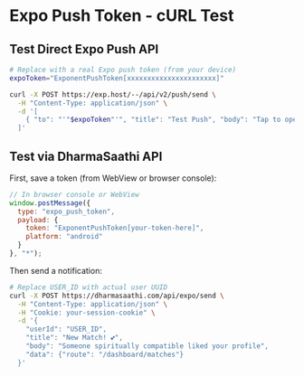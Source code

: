 # Expo Push Token - cURL Test

## Test Direct Expo Push API

```bash
# Replace with a real Expo push token (from your device)
expoToken="ExponentPushToken[xxxxxxxxxxxxxxxxxxxxxx]"

curl -X POST https://exp.host/--/api/v2/push/send \
  -H "Content-Type: application/json" \
  -d '[
    { "to": "'"$expoToken"'", "title": "Test Push", "body": "Tap to open the app", "sound": "default" }
  ]'
```

## Test via DharmaSaathi API

First, save a token (from WebView or browser console):
```javascript
// In browser console or WebView
window.postMessage({
  type: "expo_push_token",
  payload: {
    token: "ExponentPushToken[your-token-here]",
    platform: "android"
  }
}, "*");
```

Then send a notification:
```bash
# Replace USER_ID with actual user UUID
curl -X POST https://dharmasaathi.com/api/expo/send \
  -H "Content-Type: application/json" \
  -H "Cookie: your-session-cookie" \
  -d '{
    "userId": "USER_ID",
    "title": "New Match! 💕",
    "body": "Someone spiritually compatible liked your profile",
    "data": {"route": "/dashboard/matches"}
  }'
```
